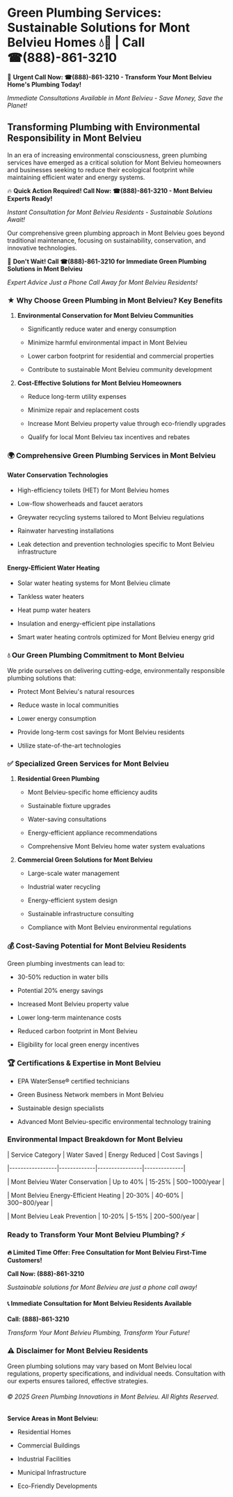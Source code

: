 # Green Plumbing Services: Sustainable Solutions for Mont Belvieu Homes 💧🌿 | Call ☎(888)-861-3210

🚨 **Urgent Call Now: ☎(888)-861-3210 - Transform Your Mont Belvieu Home's Plumbing Today!**
*Immediate Consultations Available in Mont Belvieu - Save Money, Save the Planet!*

## Transforming Plumbing with Environmental Responsibility in Mont Belvieu

In an era of increasing environmental consciousness, green plumbing services have emerged as a critical solution for Mont Belvieu homeowners and businesses seeking to reduce their ecological footprint while maintaining efficient water and energy systems. 

🔥 **Quick Action Required! Call Now: ☎(888)-861-3210 - Mont Belvieu Experts Ready!**
*Instant Consultation for Mont Belvieu Residents - Sustainable Solutions Await!*

Our comprehensive green plumbing approach in Mont Belvieu goes beyond traditional maintenance, focusing on sustainability, conservation, and innovative technologies.

🚨 **Don't Wait! Call ☎(888)-861-3210 for Immediate Green Plumbing Solutions in Mont Belvieu**
*Expert Advice Just a Phone Call Away for Mont Belvieu Residents!*

### ★ Why Choose Green Plumbing in Mont Belvieu? Key Benefits

1. **Environmental Conservation for Mont Belvieu Communities** 
   - Significantly reduce water and energy consumption
   - Minimize harmful environmental impact in Mont Belvieu
   - Lower carbon footprint for residential and commercial properties
   - Contribute to sustainable Mont Belvieu community development

2. **Cost-Effective Solutions for Mont Belvieu Homeowners** 
   - Reduce long-term utility expenses
   - Minimize repair and replacement costs
   - Increase Mont Belvieu property value through eco-friendly upgrades
   - Qualify for local Mont Belvieu tax incentives and rebates

### 🌍 Comprehensive Green Plumbing Services in Mont Belvieu

#### Water Conservation Technologies
- High-efficiency toilets (HET) for Mont Belvieu homes
- Low-flow showerheads and faucet aerators
- Greywater recycling systems tailored to Mont Belvieu regulations
- Rainwater harvesting installations
- Leak detection and prevention technologies specific to Mont Belvieu infrastructure

#### Energy-Efficient Water Heating
- Solar water heating systems for Mont Belvieu climate
- Tankless water heaters
- Heat pump water heaters
- Insulation and energy-efficient pipe installations
- Smart water heating controls optimized for Mont Belvieu energy grid

### 💧 Our Green Plumbing Commitment to Mont Belvieu

We pride ourselves on delivering cutting-edge, environmentally responsible plumbing solutions that:
- Protect Mont Belvieu's natural resources
- Reduce waste in local communities
- Lower energy consumption
- Provide long-term cost savings for Mont Belvieu residents
- Utilize state-of-the-art technologies

### ✅ Specialized Green Services for Mont Belvieu

1. **Residential Green Plumbing**
   - Mont Belvieu-specific home efficiency audits
   - Sustainable fixture upgrades
   - Water-saving consultations
   - Energy-efficient appliance recommendations
   - Comprehensive Mont Belvieu home water system evaluations

2. **Commercial Green Solutions for Mont Belvieu**
   - Large-scale water management
   - Industrial water recycling
   - Energy-efficient system design
   - Sustainable infrastructure consulting
   - Compliance with Mont Belvieu environmental regulations

### 💰 Cost-Saving Potential for Mont Belvieu Residents

Green plumbing investments can lead to:
- 30-50% reduction in water bills
- Potential 20% energy savings
- Increased Mont Belvieu property value
- Lower long-term maintenance costs
- Reduced carbon footprint in Mont Belvieu
- Eligibility for local green energy incentives

### 🏆 Certifications & Expertise in Mont Belvieu

- EPA WaterSense® certified technicians
- Green Business Network members in Mont Belvieu
- Sustainable design specialists
- Advanced Mont Belvieu-specific environmental technology training

### Environmental Impact Breakdown for Mont Belvieu

| Service Category | Water Saved | Energy Reduced | Cost Savings |
|-----------------|-------------|----------------|--------------|
| Mont Belvieu Water Conservation | Up to 40% | 15-25% | $500-$1000/year |
| Mont Belvieu Energy-Efficient Heating | 20-30% | 40-60% | $300-$800/year |
| Mont Belvieu Leak Prevention | 10-20% | 5-15% | $200-$500/year |

### Ready to Transform Your Mont Belvieu Plumbing? ⚡

**🔥 Limited Time Offer: Free Consultation for Mont Belvieu First-Time Customers!**

**Call Now: (888)-861-3210**
*Sustainable solutions for Mont Belvieu are just a phone call away!*

#### 📞 Immediate Consultation for Mont Belvieu Residents Available

**Call: (888)-861-3210**
*Transform Your Mont Belvieu Plumbing, Transform Your Future!*

### ⚠️ Disclaimer for Mont Belvieu Residents

Green plumbing solutions may vary based on Mont Belvieu local regulations, property specifications, and individual needs. Consultation with our experts ensures tailored, effective strategies.

###### © 2025 Green Plumbing Innovations in Mont Belvieu. All Rights Reserved.

**Service Areas in Mont Belvieu:** 
- Residential Homes
- Commercial Buildings
- Industrial Facilities
- Municipal Infrastructure
- Eco-Friendly Developments